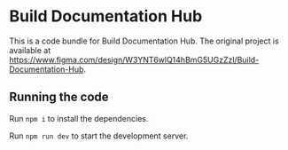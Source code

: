 
  # Build Documentation Hub

  This is a code bundle for Build Documentation Hub. The original project is available at https://www.figma.com/design/W3YNT6wlQ14hBmG5UGzZzl/Build-Documentation-Hub.

  ## Running the code

  Run `npm i` to install the dependencies.

  Run `npm run dev` to start the development server.
  